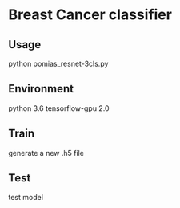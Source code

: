 Breast Cancer classifier 
========================
Usage
---------------
python pomias_resnet-3cls.py

Environment
-------------
python 3.6
tensorflow-gpu 2.0

Train
--------------
generate a new .h5 file

Test
--------------
test model

